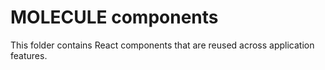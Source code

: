 # MOLECULE components

This folder contains React components that are reused across application
features.
